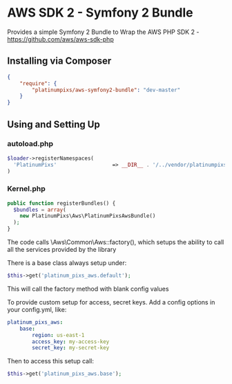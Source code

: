 AWS SDK 2 - Symfony 2 Bundle
===================

Provides a simple Symfony 2 Bundle to Wrap the AWS PHP SDK 2 - https://github.com/aws/aws-sdk-php

## Installing via Composer

```json
{
    "require": {
        "platinumpixs/aws-symfony2-bundle": "dev-master"
    }
}
```

## Using and Setting Up

### autoload.php
```php
$loader->registerNamespaces(
  'PlatinumPixs'                  => __DIR__ . '/../vendor/platinumpixs'
)
```

### Kernel.php
```php
public function registerBundles() {
  $bundles = array(
    new PlatinumPixs\Aws\PlatinumPixsAwsBundle()
  );
}
```

The code calls \Aws\Common\Aws::factory(), which setups the ability to call all the services provided by the library

There is a base class always setup under:

```php
$this->get('platinum_pixs_aws.default');
```

This will call the factory method with blank config values

To provide custom setup for access, secret keys. Add a config options in your config.yml, like:

```yaml
platinum_pixs_aws:
    base:
        region: us-east-1
        access_key: my-access-key
        secret_key: my-secret-key
```

Then to access this setup call:

```php
$this->get('platinum_pixs_aws.base');
```
